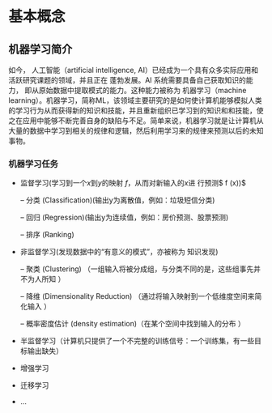 # 基本概念



## 机器学习简介

如今， 人工智能（artificial intelligence, AI）已经成为一个具有众多实际应用和活跃研究课题的领域，并且正在 蓬勃发展。AI 系统需要具备自己获取知识的能力， 即从原始数据中提取模式的能力。这种能力被称为 机器学习（machine learning）。机器学习，简称ML，该领域主要研究的是如何使计算机能够模拟人类的学习行为从而获得新的知识和技能，并且重新组织已学习到的知识和和技能，使之在应用中能够不断完善自身的缺陷与不足。简单来说，机器学习就是让计算机从大量的数据中学习到相关的规律和逻辑，然后利用学习来的规律来预测以后的未知事物。

### 机器学习任务

* 监督学习(学习到一个$x$到$y$的映射 $f$，从而对新输入的$x$进 行预测$ f (x))$

   – 分类 (Classification)(输出y为离散值，例如：垃圾短信分类)

   – 回归 (Regression)(输出y为连续值，例如：房价预测、股票预测)

   – 排序 (Ranking)

* 非监督学习(发现数据中的“有意义的模式”，亦被称为 知识发现)

  – 聚类 (Clustering) （一组输入将被分成组，与分类不同的是，这些组事先并不为人所知 ）

  – 降维 (Dimensionality Reduction) （通过将输入映射到一个低维度空间来简化输入 ）

  – 概率密度估计 (density estimation)（在某个空间中找到输入的分布 ）

* 半监督学习（计算机只提供了一个不完整的训练信号：一个训练集，有一些目标输出缺失）

* 增强学习

* 迁移学习

* ...
